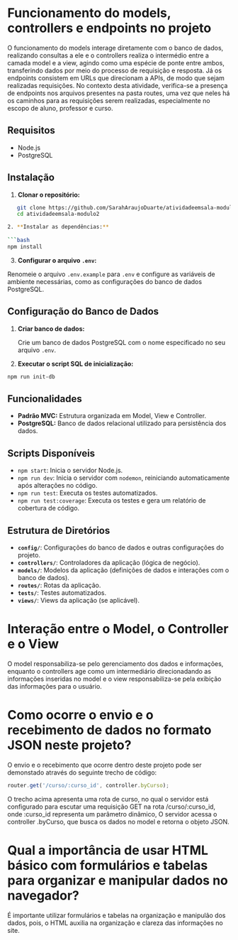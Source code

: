 # Funcionamento do models, controllers e endpoints no projeto

O funcionamento do models interage diretamente com o banco de dados, realizando consultas a ele e o controllers realiza o intermédio entre a camada model e a view, agindo como uma espécie de ponte entre ambos, transferindo dados por meio do processo de requisição e resposta. Já os endpoints consistem em URLs que direcionam a APIs, de modo que sejam realizadas requisições. No contexto desta atividade, verifica-se a presença de endpoints nos arquivos presentes na pasta routes, uma vez que neles há os caminhos para as requisições serem realizadas, especialmente no escopo de aluno, professor e curso.


## Requisitos

- Node.js
- PostgreSQL

## Instalação

1. **Clonar o repositório:**

```bash
   git clone https://github.com/SarahAraujoDuarte/atividadeemsala-modulo2.git
   cd atividadeemsala-modulo2

2. **Instalar as dependências:**
    
```bash
npm install
```
    
3. **Configurar o arquivo `.env`:**
    
Renomeie o arquivo `.env.example` para `.env` e configure as variáveis de ambiente necessárias, como as configurações do banco de dados PostgreSQL.
    

Configuração do Banco de Dados
------------------------------

1. **Criar banco de dados:**
    
    Crie um banco de dados PostgreSQL com o nome especificado no seu arquivo `.env`.
    
2. **Executar o script SQL de inicialização:**
    
```bash
npm run init-db
```
    
Funcionalidades
---------------

* **Padrão MVC:** Estrutura organizada em Model, View e Controller.
* **PostgreSQL:** Banco de dados relacional utilizado para persistência dos dados.

Scripts Disponíveis
-------------------

* `npm start`: Inicia o servidor Node.js.
* `npm run dev`: Inicia o servidor com `nodemon`, reiniciando automaticamente após alterações no código.
* `npm run test`: Executa os testes automatizados.
* `npm run test:coverage`: Executa os testes e gera um relatório de cobertura de código.

Estrutura de Diretórios
-----------------------

* **`config/`**: Configurações do banco de dados e outras configurações do projeto.
* **`controllers/`**: Controladores da aplicação (lógica de negócio).
* **`models/`**: Modelos da aplicação (definições de dados e interações com o banco de dados).
* **`routes/`**: Rotas da aplicação.
* **`tests/`**: Testes automatizados.
* **`views/`**: Views da aplicação (se aplicável).


# Interação entre o Model, o Controller e o View

O model responsabiliza-se pelo gerenciamento dos dados e informações, enquanto o controllers age como um intermediário direcionadando as informações inseridas no model e o view responsabiliza-se pela exibição das informações para o usuário. 

# Como ocorre o envio e o recebimento de dados no formato JSON neste projeto?

O envio e o recebimento que ocorre dentro deste projeto pode ser demonstado através do seguinte trecho de código: 

``` javascript
router.get('/curso/:curso_id', controller.byCurso);
```
O trecho acima apresenta uma rota de curso, no qual o servidor está configurado para escutar uma requisição GET na rota /curso/:curso_id, onde :curso_id representa um parâmetro dinâmico, O servidor acessa o controller .byCurso, que busca os dados no model e retorna o objeto JSON. 


# Qual a importância de usar HTML básico com formulários e tabelas para organizar e manipular dados no navegador?

É importante utilizar formulários e tabelas na organização e manipulão dos dados, pois, o HTML auxilia na organização e clareza das informações no site.


